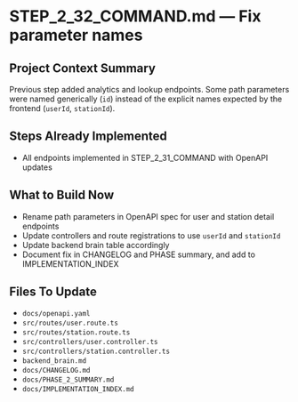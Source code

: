 # STEP_2_32_COMMAND.md — Fix parameter names

## Project Context Summary
Previous step added analytics and lookup endpoints. Some path parameters were named generically (`id`) instead of the explicit names expected by the frontend (`userId`, `stationId`).

## Steps Already Implemented
- All endpoints implemented in STEP_2_31_COMMAND with OpenAPI updates

## What to Build Now
- Rename path parameters in OpenAPI spec for user and station detail endpoints
- Update controllers and route registrations to use `userId` and `stationId`
- Update backend brain table accordingly
- Document fix in CHANGELOG and PHASE summary, and add to IMPLEMENTATION_INDEX

## Files To Update
- `docs/openapi.yaml`
- `src/routes/user.route.ts`
- `src/routes/station.route.ts`
- `src/controllers/user.controller.ts`
- `src/controllers/station.controller.ts`
- `backend_brain.md`
- `docs/CHANGELOG.md`
- `docs/PHASE_2_SUMMARY.md`
- `docs/IMPLEMENTATION_INDEX.md`
